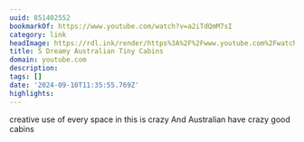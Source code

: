 ```yaml
---
uuid: 851402552
bookmarkOf: https://www.youtube.com/watch?v=a2iTdQmM7sI
category: link
headImage: https://rdl.ink/render/https%3A%2F%2Fwww.youtube.com%2Fwatch%3Fv%3Da2iTdQmM7sI
title: 5 Dreamy Australian Tiny Cabins
domain: youtube.com
description:
tags: []
date: '2024-09-10T11:35:55.769Z'
highlights:
---
```


creative use of every space in this is crazy
And Australian have crazy good cabins

